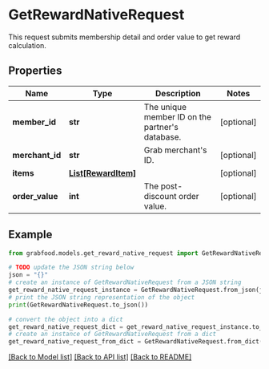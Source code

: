 # GetRewardNativeRequest

This request submits membership detail and order value to get reward calculation. 

## Properties

Name | Type | Description | Notes
------------ | ------------- | ------------- | -------------
**member_id** | **str** | The unique member ID on the partner&#39;s database. | [optional] 
**merchant_id** | **str** | Grab merchant&#39;s ID. | [optional] 
**items** | [**List[RewardItem]**](RewardItem.md) |  | [optional] 
**order_value** | **int** | The post-discount order value. | [optional] 

## Example

```python
from grabfood.models.get_reward_native_request import GetRewardNativeRequest

# TODO update the JSON string below
json = "{}"
# create an instance of GetRewardNativeRequest from a JSON string
get_reward_native_request_instance = GetRewardNativeRequest.from_json(json)
# print the JSON string representation of the object
print(GetRewardNativeRequest.to_json())

# convert the object into a dict
get_reward_native_request_dict = get_reward_native_request_instance.to_dict()
# create an instance of GetRewardNativeRequest from a dict
get_reward_native_request_from_dict = GetRewardNativeRequest.from_dict(get_reward_native_request_dict)
```
[[Back to Model list]](../README.md#documentation-for-models) [[Back to API list]](../README.md#documentation-for-api-endpoints) [[Back to README]](../README.md)


